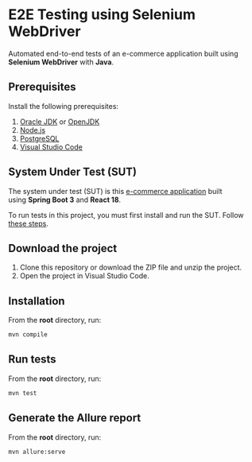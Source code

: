 # E2E Testing using Selenium WebDriver

Automated end-to-end tests of an e-commerce application built using **Selenium WebDriver** with **Java**.

## Prerequisites

Install the following prerequisites:

1. [Oracle JDK](https://www.oracle.com/java/technologies/downloads/) or [OpenJDK](https://openjdk.org/)
2. [Node.js](https://nodejs.org/en/)
3. [PostgreSQL](https://www.postgresql.org/download/)
4. [Visual Studio Code](https://code.visualstudio.com/download)

## System Under Test (SUT)

The system under test (SUT) is this [e-commerce application](https://github.com/mgrybel/ecommerce-website) built using **Spring Boot 3** and **React 18**.

To run tests in this project, you must first install and run the SUT. Follow [these steps](https://github.com/mgrybel/ecommerce-website/blob/master/README.md).

## Download the project

1. Clone this repository or download the ZIP file and unzip the project.
2. Open the project in Visual Studio Code.

## Installation

From the **root** directory, run:

```bash
mvn compile
```

## Run tests

From the **root** directory, run:

```bash
mvn test
```

## Generate the Allure report

From the **root** directory, run:

```bash
mvn allure:serve
```

